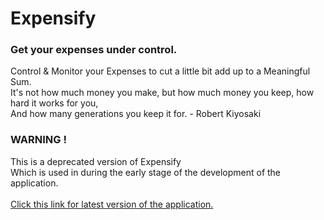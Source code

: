 
<h1>Expensify</h1>
<h3>Get your expenses under control.</h3>

Control & Monitor your Expenses to cut a little bit add up to a Meaningful Sum.<br/>
It's not how much money you make, but how much money you keep, how hard it works for you, <br/>
And how many generations you keep it for. - Robert Kiyosaki

###  WARNING !
This is a deprecated version of Expensify<br/>
Which is used in during the early stage of the development of the application.<br/><br/>
[Click this link for latest version of the application.](https://github.com/Amarjit-ph/expensify)
